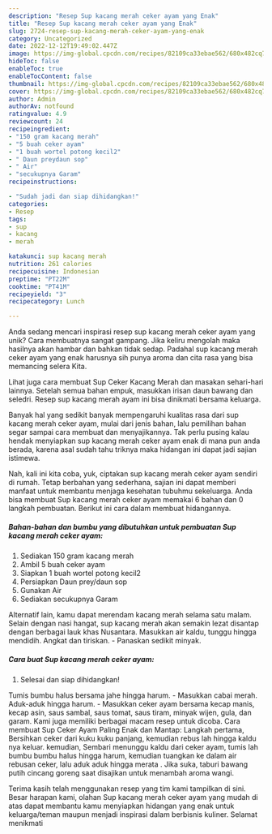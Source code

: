 ```yaml
---
description: "Resep Sup kacang merah ceker ayam yang Enak"
title: "Resep Sup kacang merah ceker ayam yang Enak"
slug: 2724-resep-sup-kacang-merah-ceker-ayam-yang-enak
category: Uncategorized
date: 2022-12-12T19:49:02.447Z
image: https://img-global.cpcdn.com/recipes/82109ca33ebae562/680x482cq70/sup-kacang-merah-ceker-ayam-foto-resep-utama.jpg
hideToc: false
enableToc: true
enableTocContent: false
thumbnail: https://img-global.cpcdn.com/recipes/82109ca33ebae562/680x482cq70/sup-kacang-merah-ceker-ayam-foto-resep-utama.jpg
cover: https://img-global.cpcdn.com/recipes/82109ca33ebae562/680x482cq70/sup-kacang-merah-ceker-ayam-foto-resep-utama.jpg
author: Admin
authorAv: notfound
ratingvalue: 4.9
reviewcount: 24
recipeingredient:
- "150 gram kacang merah"
- "5 buah ceker ayam"
- "1 buah wortel potong kecil2"
- " Daun preydaun sop"
- " Air"
- "secukupnya Garam"
recipeinstructions:

- "Sudah jadi dan siap dihidangkan!"
categories:
- Resep
tags:
- sup
- kacang
- merah

katakunci: sup kacang merah 
nutrition: 261 calories
recipecuisine: Indonesian
preptime: "PT22M"
cooktime: "PT41M"
recipeyield: "3"
recipecategory: Lunch

---
```





Anda sedang mencari inspirasi resep sup kacang merah ceker ayam yang unik? Cara membuatnya sangat gampang. Jika keliru mengolah maka hasilnya akan hambar dan bahkan tidak sedap. Padahal sup kacang merah ceker ayam yang enak harusnya sih punya aroma dan cita rasa yang bisa memancing selera Kita.





Lihat juga cara membuat Sup Ceker Kacang Merah dan masakan sehari-hari lainnya. Setelah semua bahan empuk, masukkan irisan daun bawang dan seledri. Resep sup kacang merah ayam ini bisa dinikmati bersama keluarga.

Banyak hal yang sedikit banyak mempengaruhi kualitas rasa dari sup kacang merah ceker ayam, mulai dari jenis bahan, lalu pemilihan bahan segar sampai cara membuat dan menyajikannya. Tak perlu pusing kalau hendak menyiapkan sup kacang merah ceker ayam enak di mana pun anda berada, karena asal sudah tahu triknya maka hidangan ini dapat jadi sajian istimewa.






Nah, kali ini kita coba, yuk, ciptakan sup kacang merah ceker ayam sendiri di rumah. Tetap berbahan yang sederhana, sajian ini dapat memberi manfaat untuk membantu menjaga kesehatan tubuhmu sekeluarga. Anda bisa membuat Sup kacang merah ceker ayam memakai 6 bahan dan 0 langkah pembuatan. Berikut ini cara dalam membuat hidangannya.

<!--inarticleads1-->

##### Bahan-bahan dan bumbu yang dibutuhkan untuk pembuatan Sup kacang merah ceker ayam:

1. Sediakan 150 gram kacang merah
1. Ambil 5 buah ceker ayam
1. Siapkan 1 buah wortel potong kecil2
1. Persiapkan  Daun prey/daun sop
1. Gunakan  Air
1. Sediakan secukupnya Garam


Alternatif lain, kamu dapat merendam kacang merah selama satu malam. Selain dengan nasi hangat, sup kacang merah akan semakin lezat disantap dengan berbagai lauk khas Nusantara. Masukkan air kaldu, tunggu hingga mendidih. Angkat dan tiriskan. - Panaskan sedikit minyak. 

<!--inarticleads2-->

##### Cara buat Sup kacang merah ceker ayam:


1. Selesai dan siap dihidangkan!

Tumis bumbu halus bersama jahe hingga harum. - Masukkan cabai merah. Aduk-aduk hingga harum. - Masukkan ceker ayam bersama kecap manis, kecap asin, saus sambal, saus tomat, saus tiram, minyak wijen, gula, dan garam. Kami juga memiliki berbagai macam resep untuk dicoba. Cara membuat Sup Ceker Ayam Paling Enak dan Mantap: Langkah pertama, Bersihkan ceker dari kuku kuku panjang, kemudian rebus lah hingga kaldu nya keluar. kemudian, Sembari menunggu kaldu dari ceker ayam, tumis lah bumbu bumbu halus hingga harum, kemudian tuangkan ke dalam air rebusan ceker, lalu aduk aduk hingga merata . Jika suka, taburi bawang putih cincang goreng saat disajikan untuk menambah aroma wangi. 

Terima kasih telah menggunakan resep yang tim kami tampilkan di sini. Besar harapan kami, olahan Sup kacang merah ceker ayam yang mudah di atas dapat membantu kamu menyiapkan hidangan yang enak untuk keluarga/teman maupun menjadi inspirasi dalam berbisnis kuliner. Selamat menikmati
